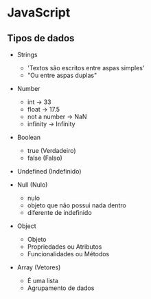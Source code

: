 # JavaScript
## Tipos de dados

- Strings
    - 'Textos são escritos entre aspas simples'
    - "Ou entre aspas duplas"

- Number
    - int -> 33
    - float -> 17.5
    - not a number -> NaN
    - infinity -> Infinity

- Boolean
    - true (Verdadeiro)
    - false (Falso)

- Undefined (Indefinido)

- Null (Nulo)
    - nulo
    - objeto que não possui nada dentro
    - diferente de indefinido

- Object
    - Objeto
    - Propriedades ou Atributos
    - Funcionalidades ou Métodos

- Array (Vetores)
    - É uma lista
    - Agrupamento de dados